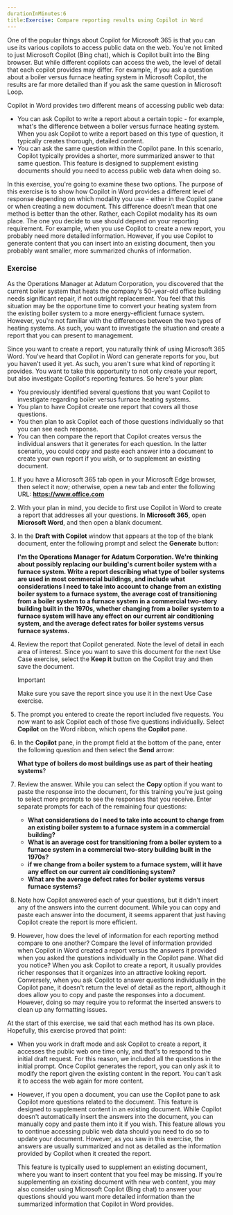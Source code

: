 ```yaml
---
durationInMinutes:6
title:Exercise: Compare reporting results using Copilot in Word
---
```

One of the popular things about Copilot for Microsoft 365 is that you can use its various copilots to access public data on the web. You're not limited to just Microsoft Copilot (Bing chat), which is Copilot built into the Bing browser. But while different copilots can access the web, the level of detail that each copilot provides may differ. For example, if you ask a question about a boiler versus furnace heating system in Microsoft Copilot, the results are far more detailed than if you ask the same question in Microsoft Loop.

Copilot in Word provides two different means of accessing public web data:

 -  You can ask Copilot to write a report about a certain topic - for example, what's the difference between a boiler versus furnace heating system. When you ask Copilot to write a report based on this type of question, it typically creates thorough, detailed content.
 -  You can ask the same question within the Copilot pane. In this scenario, Copilot typically provides a shorter, more summarized answer to that same question. This feature is designed to supplement existing documents should you need to access public web data when doing so.

In this exercise, you're going to examine these two options. The purpose of this exercise is to show how Copilot in Word provides a different level of response depending on which modality you use - either in the Copilot pane or when creating a new document. This difference doesn’t mean that one method is better than the other. Rather, each Copilot modality has its own place. The one you decide to use should depend on your reporting requirement. For example, when you use Copilot to create a new report, you probably need more detailed information. However, if you use Copilot to generate content that you can insert into an existing document, then you probably want smaller, more summarized chunks of information.

### Exercise

As the Operations Manager at Adatum Corporation, you discovered that the current boiler system that heats the company's 50-year-old office building needs significant repair, if not outright replacement. You feel that this situation may be the opportune time to convert your heating system from the existing boiler system to a more energy-efficient furnace system. However, you're not familiar with the differences between the two types of heating systems. As such, you want to investigate the situation and create a report that you can present to management.

Since you want to create a report, you naturally think of using Microsoft 365 Word. You've heard that Copilot in Word can generate reports for you, but you haven't used it yet. As such, you aren't sure what kind of reporting it provides. You want to take this opportunity to not only create your report, but also investigate Copilot's reporting features. So here's your plan:

 -  You previously identified several questions that you want Copilot to investigate regarding boiler versus furnace heating systems.
 -  You plan to have Copilot create one report that covers all those questions.
 -  You then plan to ask Copilot each of those questions individually so that you can see each response.
 -  You can then compare the report that Copilot creates versus the individual answers that it generates for each question. In the latter scenario, you could copy and paste each answer into a document to create your own report if you wish, or to supplement an existing document.

1.  If you have a Microsoft 365 tab open in your Microsoft Edge browser, then select it now; otherwise, open a new tab and enter the following URL: **https://www.office.com**
2.  With your plan in mind, you decide to first use Copilot in Word to create a report that addresses all your questions. In **Microsoft 365**, open **Microsoft Word**, and then open a blank document.
3.  In the **Draft with Copilot** window that appears at the top of the blank document, enter the following prompt and select the **Generate** button:
    
    **I'm the Operations Manager for Adatum Corporation. We're thinking about possibly replacing our building's current boiler system with a furnace system. Write a report describing what type of boiler systems are used in most commercial buildings, and include what considerations I need to take into account to change from an existing boiler system to a furnace system, the average cost of transitioning from a boiler system to a furnace system in a commercial two-story building built in the 1970s, whether changing from a boiler system to a furnace system will have any effect on our current air conditioning system, and the average defect rates for boiler systems versus furnace systems.**
4.  Review the report that Copilot generated. Note the level of detail in each area of interest. Since you want to save this document for the next Use Case exercise, select the **Keep it** button on the Copilot tray and then save the document.
    
    > [!IMPORTANT]
    > Make sure you save the report since you use it in the next Use Case exercise.
5.  The prompt you entered to create the report included five requests. You now want to ask Copilot each of those five questions individually. Select **Copilot** on the Word ribbon, which opens the **Copilot** pane.
6.  In the **Copilot** pane, in the prompt field at the bottom of the pane, enter the following question and then select the **Send** arrow:
    
    **What type of boilers do most buildings use as part of their heating systems**?
7.  Review the answer. While you can select the **Copy** option if you want to paste the response into the document, for this training you're just going to select more prompts to see the responses that you receive. Enter separate prompts for each of the remaining four questions:
     -  **What considerations do I need to take into account to change from an existing boiler system to a furnace system in a commercial building?**
     -  **What is an average cost for transitioning from a boiler system to a furnace system in a commercial two-story building built in the 1970s?**
     -  **if we change from a boiler system to a furnace system, will it have any effect on our current air conditioning system?**
     -  **What are the average defect rates for boiler systems versus furnace systems?**
8.  Note how Copilot answered each of your questions, but it didn't insert any of the answers into the current document. While you can copy and paste each answer into the document, it seems apparent that just having Copilot create the report is more efficient.
9.  However, how does the level of information for each reporting method compare to one another? Compare the level of information provided when Copilot in Word created a report versus the answers it provided when you asked the questions individually in the Copilot pane. What did you notice? When you ask Copilot to create a report, it usually provides richer responses that it organizes into an attractive looking report. Conversely, when you ask Copilot to answer questions individually in the Copilot pane, it doesn't return the level of detail as the report, although it does allow you to copy and paste the responses into a document. However, doing so may require you to reformat the inserted answers to clean up any formatting issues.

At the start of this exercise, we said that each method has its own place. Hopefully, this exercise proved that point:

 -  When you work in draft mode and ask Copilot to create a report, it accesses the public web one time only, and that's to respond to the initial draft request. For this reason, we included all the questions in the initial prompt. Once Copilot generates the report, you can only ask it to modify the report given the existing content in the report. You can't ask it to access the web again for more content.
 -  However, if you open a document, you can use the Copilot pane to ask Copilot more questions related to the document. This feature is designed to supplement content in an existing document. While Copilot doesn't automatically insert the answers into the document, you can manually copy and paste them into it if you wish. This feature allows you to continue accessing public web data should you need to do so to update your document. However, as you saw in this exercise, the answers are usually summarized and not as detailed as the information provided by Copilot when it created the report.
    
    This feature is typically used to supplement an existing document, where you want to insert content that you feel may be missing. If you’re supplementing an existing document with new web content, you may also consider using Microsoft Copilot (Bing chat) to answer your questions should you want more detailed information than the summarized information that Copilot in Word provides.
